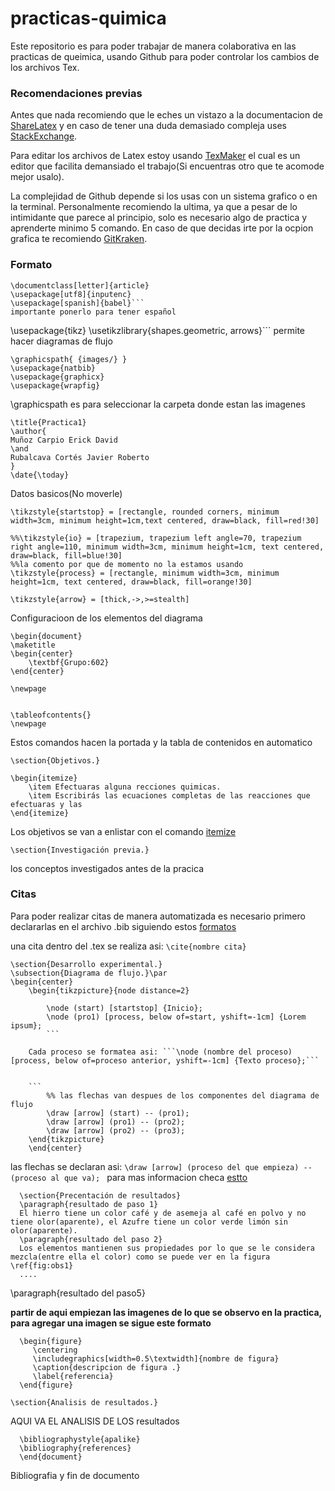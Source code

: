 # practicas-quimica

Este repositorio es para poder trabajar de manera colaborativa en las practicas de
queimica, usando Github para poder controlar los cambios de los archivos Tex.

### Recomendaciones previas
Antes que nada recomiendo que le eches un vistazo a la documentacion de [ShareLatex][f4ff5bf4] y en caso de
tener una duda demasiado compleja uses [StackExchange][69bec2cd].

Para editar los archivos de Latex estoy usando [TexMaker][73e2c5e2] el cual es un editor que facilita demansiado el trabajo(Si encuentras otro que te acomode mejor usalo).

La complejidad de Github depende si los usas con un sistema grafico o en la terminal. Personalmente recomiendo la ultima, ya que a pesar de lo intimidante que parece al principio, solo es necesario algo de practica y aprenderte minimo 5 comando. En caso de que decidas irte por la ocpion grafica te recomiendo [GitKraken][6a601149].

### Formato
```
\documentclass[letter]{article}
\usepackage[utf8]{inputenc}
\usepackage[spanish]{babel}```
importante ponerlo para tener español

```
\usepackage{tikz}
\usetikzlibrary{shapes.geometric, arrows}```
permite hacer diagramas de flujo

```
\graphicspath{ {images/} }
\usepackage{natbib}
\usepackage{graphicx}
\usepackage{wrapfig}
```


\graphicspath es para seleccionar la carpeta donde estan las imagenes

```
\title{Practica1}
\author{
Muñoz Carpio Erick David
\and
Rubalcava Cortés Javier Roberto
}
\date{\today}
```
Datos basicos(No moverle)

```
\tikzstyle{startstop} = [rectangle, rounded corners, minimum width=3cm, minimum height=1cm,text centered, draw=black, fill=red!30]

%%\tikzstyle{io} = [trapezium, trapezium left angle=70, trapezium right angle=110, minimum width=3cm, minimum height=1cm, text centered, draw=black, fill=blue!30]
%%la comento por que de momento no la estamos usando
\tikzstyle{process} = [rectangle, minimum width=3cm, minimum height=1cm, text centered, draw=black, fill=orange!30]

\tikzstyle{arrow} = [thick,->,>=stealth]
```
Configuracioon de los elementos del diagrama
```
\begin{document}
\maketitle
\begin{center}
	\textbf{Grupo:602}
\end{center}

\newpage


\tableofcontents{}
\newpage

```
Estos comandos hacen la portada y la tabla de contenidos en automatico

```
\section{Objetivos.}

\begin{itemize}
	\item Efectuaras alguna recciones quimicas.
	\item Escribirás las ecuaciones completas de las reacciones que efectuaras y las
\end{itemize}
```
Los objetivos se van a enlistar con el comando [itemize][dc66d3cc]

```
\section{Investigación previa.}
```
los conceptos investigados antes de la pracica

### Citas
Para poder realizar citas de manera automatizada es necesario primero declararlas en el archivo .bib siguiendo estos [formatos][ffd2140f]


una cita dentro del .tex se realiza asi:
```\cite{nombre cita}```

```
\section{Desarrollo experimental.}
\subsection{Diagrama de flujo.}\par
\begin{center}
	\begin{tikzpicture}{node distance=2}

		\node (start) [startstop] {Inicio};
		\node (pro1) [process, below of=start, yshift=-1cm] {Lorem ipsum};
		```

    Cada proceso se formatea asi: ```\node (nombre del proceso) [process, below of=proceso anterior, yshift=-1cm] {Texto proceso};```
    

    ```
		%% las flechas van despues de los componentes del diagrama de flujo
		\draw [arrow] (start) -- (pro1);
		\draw [arrow] (pro1) -- (pro2);
		\draw [arrow] (pro2) -- (pro3);    
    \end{tikzpicture}
    \end{center}
  ```
  las flechas se declaran asi: ```\draw [arrow] (proceso del que empieza) -- (proceso al que va); ```
  para mas informacion checa [estto][260b56d4]

```
  \section{Precentación de resultados}
  \paragraph{resultado de paso 1}
  El hierro tiene un color café y de asemeja al café en polvo y no tiene olor(aparente), el Azufre tiene un color verde limón sin olor(aparente).
  \paragraph{resultado del paso 2}
  Los elementos mantienen sus propiedades por lo que se le considera mezcla(entre ella el color) como se puede ver en la figura \ref{fig:obs1}
  ....

```
  [260b56d4]: https://es.sharelatex.com/blog/2013/08/29/tikz-series-pt3.html "aiuuda"

\paragraph{resultado del paso5}

**partir de aqui empiezan las imagenes de lo que se observo en la practica, para agregar una imagen se sigue este formato**
```
  \begin{figure}
	 \centering
	 \includegraphics[width=0.5\textwidth]{nombre de figura}
	 \caption{descripcion de figura .}
	 \label{referencia}
  \end{figure}
```

```\section{Analisis de resultados.}```

AQUI VA EL ANALISIS DE LOS resultados
```
  \bibliographystyle{apalike}
  \bibliography{references}
  \end{document}
```
Bibliografia y fin de documento


  [ffd2140f]: https://es.sharelatex.com/learn/Bibliography_management_in_LaTeX "aiuda formatos"
  [dc66d3cc]: https://es.sharelatex.com/learn/Lists "aiuda"
  [73e2c5e2]: http://www.xm1math.net/texmaker/index.html "editor"
  [6a601149]: https://www.gitkraken.com/ "Gui de Git"
  [f4ff5bf4]: https://es.sharelatex.com/learn "documentacion"
  [69bec2cd]: https://tex.stackexchange.com/ "sitio de preguntas"
